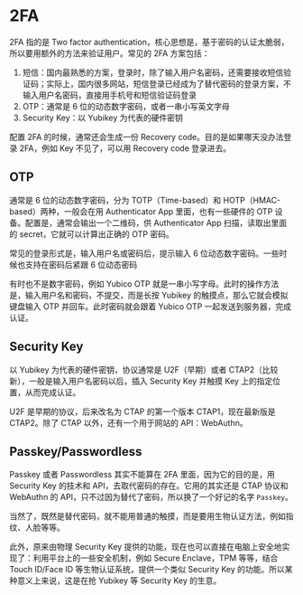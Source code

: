 # 2FA

2FA 指的是 Two factor authentication，核心思想是，基于密码的认证太脆弱，所以要用额外的方法来验证用户。常见的 2FA 方案包括：

1. 短信：国内最熟悉的方案，登录时，除了输入用户名密码，还需要接收短信验证码；实际上，国内很多网站，短信登录已经成为了替代密码的登录方案，不输入用户名密码，直接用手机号和短信验证码登录
2. OTP：通常是 6 位的动态数字密码，或者一串小写英文字母
3. Security Key：以 Yubikey 为代表的硬件密钥

配置 2FA 的时候，通常还会生成一份 Recovery code。目的是如果哪天没办法登录 2FA，例如 Key 不见了，可以用 Recovery code 登录进去。

## OTP

通常是 6 位的动态数字密码，分为 TOTP（Time-based）和 HOTP（HMAC-based）两种，一般会在用 Authenticator App 里面，也有一些硬件的 OTP 设备。配置是，通常会输出一个二维码，供 Authenticator App 扫描，读取出里面的 secret，它就可以计算出正确的 OTP 密码。

常见的登录形式是，输入用户名或密码后，提示输入 6 位动态数字密码。一些时候也支持在密码后紧跟 6 位动态密码

有时也不是数字密码，例如 Yubico OTP 就是一串小写字母。此时的操作方法是，输入用户名和密码，不提交，而是长按 Yubikey 的触摸点，那么它就会模拟键盘输入 OTP 并回车。此时密码就会跟着 Yubico OTP 一起发送到服务器，完成认证。

## Security Key

以 Yubikey 为代表的硬件密钥，协议通常是 U2F（早期）或者 CTAP2（比较新），一般是输入用户名密码以后，插入 Security Key 并触摸 Key 上的指定位置，从而完成认证。

U2F 是早期的协议，后来改名为 CTAP 的第一个版本 CTAP1，现在最新版是 CTAP2。除了 CTAP 以外，还有一个用于网站的 API：WebAuthn。

## Passkey/Passwordless

Passkey 或者 Passwordless 其实不能算在 2FA 里面，因为它的目的是，用 Security Key 的技术和 API，去取代密码的存在。它用的其实还是 CTAP 协议和 WebAuthn 的 API，只不过因为替代了密码，所以换了一个好记的名字 `Passkey`。

当然了，既然是替代密码，就不能用普通的触摸，而是要用生物认证方法，例如指纹、人脸等等。

此外，原来由物理 Security Key 提供的功能，现在也可以直接在电脑上安全地实现了：利用平台上的一些安全机制，例如 Secure Enclave，TPM 等等，结合 Touch ID/Face ID 等生物认证系统，提供一个类似 Security Key 的功能。所以某种意义上来说，这是在抢 Yubikey 等 Security Key 的生意。

